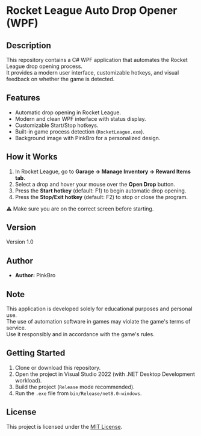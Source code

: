 # Rocket League Auto Drop Opener (WPF)

## Description

This repository contains a C# WPF application that automates the Rocket League drop opening process.  
It provides a modern user interface, customizable hotkeys, and visual feedback on whether the game is detected.

## Features

- Automatic drop opening in Rocket League.
- Modern and clean WPF interface with status display.
- Customizable Start/Stop hotkeys.
- Built-in game process detection (`RocketLeague.exe`).
- Background image with PinkBro for a personalized design.

## How it Works

1. In Rocket League, go to **Garage → Manage Inventory → Reward Items tab**.  
2. Select a drop and hover your mouse over the **Open Drop** button.  
3. Press the **Start hotkey** (default: F1) to begin automatic drop opening.  
4. Press the **Stop/Exit hotkey** (default: F2) to stop or close the program.  

⚠️ Make sure you are on the correct screen before starting.  

## Version

Version 1.0

## Author

- **Author:** PinkBro

## Note

This application is developed solely for educational purposes and personal use.  
The use of automation software in games may violate the game's terms of service.  
Use it responsibly and in accordance with the game's rules.

## Getting Started

1. Clone or download this repository.  
2. Open the project in Visual Studio 2022 (with .NET Desktop Development workload).  
3. Build the project (`Release` mode recommended).  
4. Run the `.exe` file from `bin/Release/net8.0-windows`.

## License

This project is licensed under the [MIT License](LICENSE).
